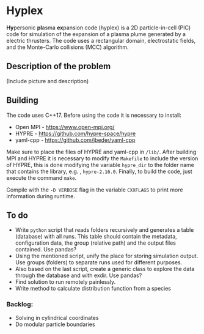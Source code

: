 # Hyplex

**Hy**personic **pl**asma **ex**pansion code (hyplex) is a 2D particle-in-cell (PIC) code for simulation of the expansion of a plasma plume generated by a electric thrusters. The code uses a rectangular domain, electrostatic fields, and the Monte-Carlo collisions (MCC) algorithm. 

## Description of the problem

(Include picture and description)


## Building

The code uses C++17. Before using the code it is necessary to install:

- Open MPI - https://www.open-mpi.org/
- HYPRE - https://github.com/hypre-space/hypre
- yaml-cpp - https://github.com/jbeder/yaml-cpp

Make sure to place the files of HYPRE and yaml-cpp in `/lib/`.  After building MPI and HYPRE it is necessary to modify the `Makefile` to include the version of HYPRE, this is done modifying the variable `hypre_dir`  to the folder name that contains the library, e.g. , `hypre-2.16.0`. Finally, to build the code, just execute the command `make`. 

Compile with the `-D VERBOSE` flag in the variable `CXXFLAGS` to print more information during runtime.

## To do

- Write `python` script that reads folders recursively and generates a table (database) with all runs. This table should contain the metadata, configuration data, the group (relative path) and the output files contained. Use pandas?
- Using the mentioned script, unify the place for storing simulation output. Use groups (folders) to separate runs used for different purposes.
- Also based on the last script, create a generic class to explore the data through the database and with exdir. Use pandas?
- Find solution to run remotely painlessly.
- Write method to calculate distribution function from a species

### Backlog:

- Solving in cylindrical coordinates
- Do modular particle boundaries 
